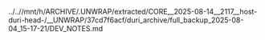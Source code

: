 ../..//mnt/h/ARCHIVE/.UNWRAP/extracted/CORE__2025-08-14__2117__host-duri-head-/__UNWRAP/37cd7f6acf/duri_archive/full_backup_2025-08-04_15-17-21/DEV_NOTES.md